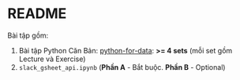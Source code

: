 # README
Bài tập gồm:
1. Bài tập Python Căn Bản: [python-for-data](../python-for-data/): **>= 4 sets** (mỗi set gồm Lecture và Exercise)
2. `slack_gsheet_api.ipynb` (**Phần A** - Bắt buộc. **Phần B** - Optional)